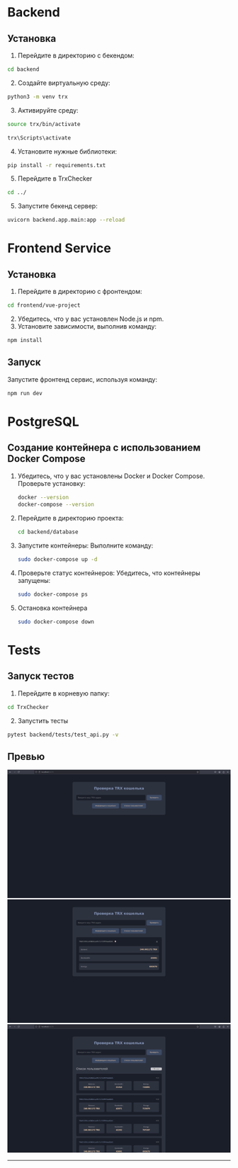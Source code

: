 # Backend
## Установка
1. Перейдите в директорию с бекендом:
```bash
cd backend
```
2. Создайте виртуальную среду:
```bash
python3 -m venv trx
```
3. Активируйте среду:
```bash
source trx/bin/activate
```
```bash
trx\Scripts\activate
```
4. Установите нужные библиотеки:
```bash
pip install -r requirements.txt
```
5. Перейдите в TrxChecker
```bash
cd ../
```
5. Запустите бекенд сервер:
```bash
uvicorn backend.app.main:app --reload
```


# Frontend Service
## Установка
1. Перейдите в директорию с фронтендом:
```bash
cd frontend/vue-project
```
2. Убедитесь, что у вас установлен Node.js и npm.
3. Установите зависимости, выполнив команду:
```bash
npm install
```
## Запуск
Запустите фронтенд сервис, используя команду:
```bash
npm run dev
```



# PostgreSQL
## Создание контейнера с использованием Docker Compose

1. Убедитесь, что у вас установлены Docker и Docker Compose.
   Проверьте установку:
   ```bash
   docker --version
   docker-compose --version
   ```

2. Перейдите в директорию проекта:
   ```bash
   cd backend/database
   ```

3. Запустите контейнеры:
   Выполните команду:
   ```bash
   sudo docker-compose up -d
   ```

4. Проверьте статус контейнеров:
   Убедитесь, что контейнеры запущены:
   ```bash
   sudo docker-compose ps
   ```

5. Остановка контейнера
    ```bash
    sudo docker-compose down
    ```


# Tests
## Запуск тестов
1. Перейдите в корневую папку:
```bash
cd TrxChecker
```
2. Запустить тесты
```bash
pytest backend/tests/test_api.py -v
```




## Превью
![](README_media/item1.png)
![](README_media/item2.png)
![](README_media/item3.png)

---